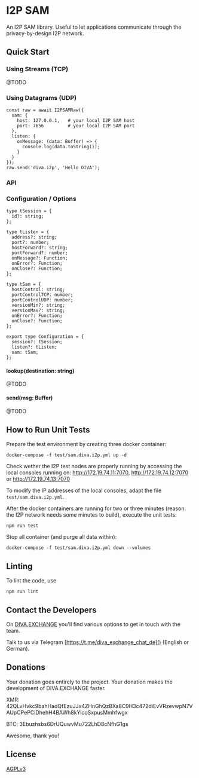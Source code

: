 # I2P SAM

An I2P SAM library. Useful to let applications communicate through the privacy-by-design I2P network.

## Quick Start

### Using Streams (TCP)
@TODO

### Using Datagrams (UDP)

```
const raw = await I2PSAMRaw({
  sam: {
    host: 127.0.0.1,   # your local I2P SAM host
    port: 7656         # your local I2P SAM port
  },
  listen: { 
    onMessage: (data: Buffer) => {
      console.log(data.toString());
    }
  }
}); 
raw.send('diva.i2p', 'Hello DIVA');
```

### API

### Configuration / Options
```
type tSession = {
  id?: string;
};

type tListen = {
  address?: string;
  port?: number;
  hostForward?: string;
  portForward?: number;
  onMessage?: Function;
  onError?: Function;
  onClose?: Function;
};

type tSam = {
  hostControl: string;
  portControlTCP: number;
  portControlUDP: number;
  versionMin?: string;
  versionMax?: string;
  onError?: Function;
  onClose?: Function;
};

export type Configuration = {
  session?: tSession;
  listen?: tListen;
  sam: tSam;
};
```

#### lookup(destination: string)
@TODO

#### send(msg: Buffer)
@TODO

## How to Run Unit Tests

Prepare the test environment by creating three docker container:

```
docker-compose -f test/sam.diva.i2p.yml up -d
```

Check wether the I2P test nodes are properly running by accessing the local consoles running on: http://172.19.74.11:7070, http://172.19.74.12:7070 or http://172.19.74.13:7070

To modify the IP addresses of the local consoles, adapt the file `test/sam.diva.i2p.yml`.

After the docker containers are running for two or three minutes (reason: the I2P network needs some minutes to build), execute the unit tests:

```
npm run test
```

Stop all container (and purge all data within):
```
docker-compose -f test/sam.diva.i2p.yml down --volumes
```
 

## Linting

To lint the code, use
```
npm run lint
```


## Contact the Developers

On [DIVA.EXCHANGE](https://www.diva.exchange) you'll find various options to get in touch with the team.

Talk to us via Telegram [https://t.me/diva_exchange_chat_de]() (English or German).

## Donations

Your donation goes entirely to the project. Your donation makes the development of DIVA.EXCHANGE faster.

XMR: 42QLvHvkc9bahHadQfEzuJJx4ZHnGhQzBXa8C9H3c472diEvVRzevwpN7VAUpCPePCiDhehH4BAWh8kYicoSxpusMmhfwgx

BTC: 3Ebuzhsbs6DrUQuwvMu722LhD8cNfhG1gs

Awesome, thank you!

## License

[AGPLv3](LICENSE)
